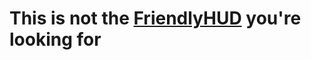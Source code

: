 # This is not the [FriendlyHUD](https://github.com/LouisTakePILLz/kf2-friendlyhud) you're looking for
